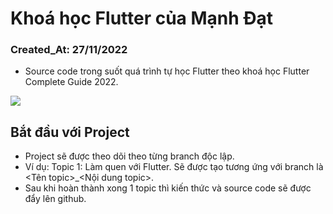 # Khoá học Flutter của Mạnh Đạt

### Created_At: 27/11/2022

- Source code trong suốt quá trình tự học Flutter theo khoá học Flutter Complete Guide 2022.

<img src="https://d540vms5r2s2d.cloudfront.net/mad/uploads/mad_blog_5d00c852a39181560332370.png" />

## Bắt đầu với Project

- Project sẽ được theo dõi theo từng branch độc lập.
- Ví dụ: Topic 1: Làm quen với Flutter. Sẽ được tạo tương ứng với branch là <Tên topic>\_<Nội dung topic>.
- Sau khi hoàn thành xong 1 topic thì kiến thức và source code sẽ được đẩy lên github.
